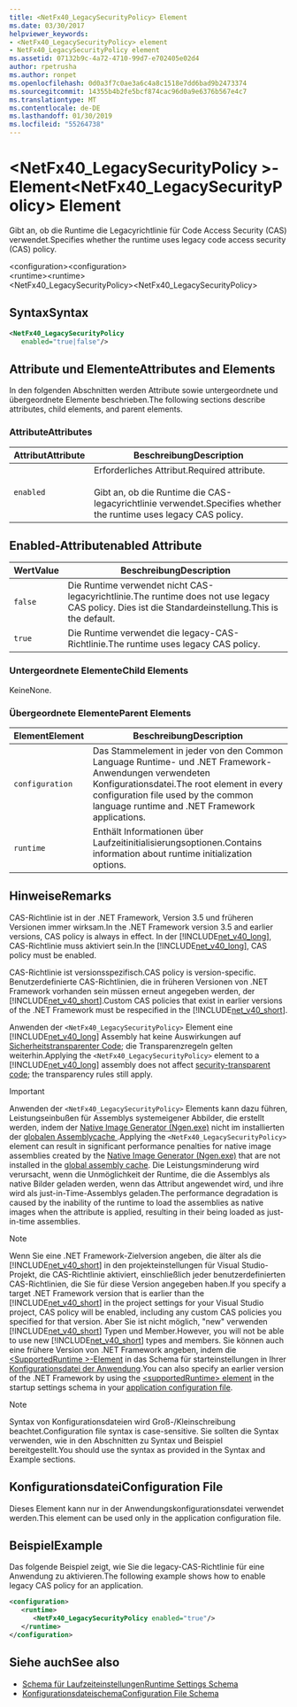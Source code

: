 ```yaml
---
title: <NetFx40_LegacySecurityPolicy> Element
ms.date: 03/30/2017
helpviewer_keywords:
- <NetFx40_LegacySecurityPolicy> element
- NetFx40_LegacySecurityPolicy element
ms.assetid: 07132b9c-4a72-4710-99d7-e702405e02d4
author: rpetrusha
ms.author: ronpet
ms.openlocfilehash: 0d0a3f7c0ae3a6c4a8c1518e7dd6bad9b2473374
ms.sourcegitcommit: 14355b4b2fe5bcf874cac96d0a9e6376b567e4c7
ms.translationtype: MT
ms.contentlocale: de-DE
ms.lasthandoff: 01/30/2019
ms.locfileid: "55264738"
---
```

# <a name="netfx40legacysecuritypolicy-element"></a><span data-ttu-id="b1299-102">\<NetFx40_LegacySecurityPolicy >-Element</span><span class="sxs-lookup"><span data-stu-id="b1299-102">\<NetFx40_LegacySecurityPolicy> Element</span></span>
<span data-ttu-id="b1299-103">Gibt an, ob die Runtime die Legacyrichtlinie für Code Access Security (CAS) verwendet.</span><span class="sxs-lookup"><span data-stu-id="b1299-103">Specifies whether the runtime uses legacy code access security (CAS) policy.</span></span>  
  
 <span data-ttu-id="b1299-104">\<configuration></span><span class="sxs-lookup"><span data-stu-id="b1299-104">\<configuration></span></span>  
<span data-ttu-id="b1299-105">\<runtime></span><span class="sxs-lookup"><span data-stu-id="b1299-105">\<runtime></span></span>  
<span data-ttu-id="b1299-106"><NetFx40_LegacySecurityPolicy></span><span class="sxs-lookup"><span data-stu-id="b1299-106"><NetFx40_LegacySecurityPolicy></span></span>  
  
## <a name="syntax"></a><span data-ttu-id="b1299-107">Syntax</span><span class="sxs-lookup"><span data-stu-id="b1299-107">Syntax</span></span>  
  
```xml  
<NetFx40_LegacySecurityPolicy  
   enabled="true|false"/>  
```  
  
## <a name="attributes-and-elements"></a><span data-ttu-id="b1299-108">Attribute und Elemente</span><span class="sxs-lookup"><span data-stu-id="b1299-108">Attributes and Elements</span></span>  
 <span data-ttu-id="b1299-109">In den folgenden Abschnitten werden Attribute sowie untergeordnete und übergeordnete Elemente beschrieben.</span><span class="sxs-lookup"><span data-stu-id="b1299-109">The following sections describe attributes, child elements, and parent elements.</span></span>  
  
### <a name="attributes"></a><span data-ttu-id="b1299-110">Attribute</span><span class="sxs-lookup"><span data-stu-id="b1299-110">Attributes</span></span>  
  
|<span data-ttu-id="b1299-111">Attribut</span><span class="sxs-lookup"><span data-stu-id="b1299-111">Attribute</span></span>|<span data-ttu-id="b1299-112">Beschreibung</span><span class="sxs-lookup"><span data-stu-id="b1299-112">Description</span></span>|  
|---------------|-----------------|  
|`enabled`|<span data-ttu-id="b1299-113">Erforderliches Attribut.</span><span class="sxs-lookup"><span data-stu-id="b1299-113">Required attribute.</span></span><br /><br /> <span data-ttu-id="b1299-114">Gibt an, ob die Runtime die CAS-legacyrichtlinie verwendet.</span><span class="sxs-lookup"><span data-stu-id="b1299-114">Specifies whether the runtime uses legacy CAS policy.</span></span>|  
  
## <a name="enabled-attribute"></a><span data-ttu-id="b1299-115">Enabled-Attribut</span><span class="sxs-lookup"><span data-stu-id="b1299-115">enabled Attribute</span></span>  
  
|<span data-ttu-id="b1299-116">Wert</span><span class="sxs-lookup"><span data-stu-id="b1299-116">Value</span></span>|<span data-ttu-id="b1299-117">Beschreibung</span><span class="sxs-lookup"><span data-stu-id="b1299-117">Description</span></span>|  
|-----------|-----------------|  
|`false`|<span data-ttu-id="b1299-118">Die Runtime verwendet nicht CAS-legacyrichtlinie.</span><span class="sxs-lookup"><span data-stu-id="b1299-118">The runtime does not use legacy CAS policy.</span></span> <span data-ttu-id="b1299-119">Dies ist die Standardeinstellung.</span><span class="sxs-lookup"><span data-stu-id="b1299-119">This is the default.</span></span>|  
|`true`|<span data-ttu-id="b1299-120">Die Runtime verwendet die legacy-CAS-Richtlinie.</span><span class="sxs-lookup"><span data-stu-id="b1299-120">The runtime uses legacy CAS policy.</span></span>|  
  
### <a name="child-elements"></a><span data-ttu-id="b1299-121">Untergeordnete Elemente</span><span class="sxs-lookup"><span data-stu-id="b1299-121">Child Elements</span></span>  
 <span data-ttu-id="b1299-122">Keine</span><span class="sxs-lookup"><span data-stu-id="b1299-122">None.</span></span>  
  
### <a name="parent-elements"></a><span data-ttu-id="b1299-123">Übergeordnete Elemente</span><span class="sxs-lookup"><span data-stu-id="b1299-123">Parent Elements</span></span>  
  
|<span data-ttu-id="b1299-124">Element</span><span class="sxs-lookup"><span data-stu-id="b1299-124">Element</span></span>|<span data-ttu-id="b1299-125">Beschreibung</span><span class="sxs-lookup"><span data-stu-id="b1299-125">Description</span></span>|  
|-------------|-----------------|  
|`configuration`|<span data-ttu-id="b1299-126">Das Stammelement in jeder von den Common Language Runtime- und .NET Framework-Anwendungen verwendeten Konfigurationsdatei.</span><span class="sxs-lookup"><span data-stu-id="b1299-126">The root element in every configuration file used by the common language runtime and .NET Framework applications.</span></span>|  
|`runtime`|<span data-ttu-id="b1299-127">Enthält Informationen über Laufzeitinitialisierungsoptionen.</span><span class="sxs-lookup"><span data-stu-id="b1299-127">Contains information about runtime initialization options.</span></span>|  
  
## <a name="remarks"></a><span data-ttu-id="b1299-128">Hinweise</span><span class="sxs-lookup"><span data-stu-id="b1299-128">Remarks</span></span>  
 <span data-ttu-id="b1299-129">CAS-Richtlinie ist in der .NET Framework, Version 3.5 und früheren Versionen immer wirksam.</span><span class="sxs-lookup"><span data-stu-id="b1299-129">In the .NET Framework version 3.5 and earlier versions, CAS policy is always in effect.</span></span> <span data-ttu-id="b1299-130">In der [!INCLUDE[net_v40_long](../../../../../includes/net-v40-long-md.md)], CAS-Richtlinie muss aktiviert sein.</span><span class="sxs-lookup"><span data-stu-id="b1299-130">In the [!INCLUDE[net_v40_long](../../../../../includes/net-v40-long-md.md)], CAS policy must be enabled.</span></span>  
  
 <span data-ttu-id="b1299-131">CAS-Richtlinie ist versionsspezifisch.</span><span class="sxs-lookup"><span data-stu-id="b1299-131">CAS policy is version-specific.</span></span> <span data-ttu-id="b1299-132">Benutzerdefinierte CAS-Richtlinien, die in früheren Versionen von .NET Framework vorhanden sein müssen erneut angegeben werden, der [!INCLUDE[net_v40_short](../../../../../includes/net-v40-short-md.md)].</span><span class="sxs-lookup"><span data-stu-id="b1299-132">Custom CAS policies that exist in earlier versions of the .NET Framework must be respecified in the [!INCLUDE[net_v40_short](../../../../../includes/net-v40-short-md.md)].</span></span>  
  
 <span data-ttu-id="b1299-133">Anwenden der `<NetFx40_LegacySecurityPolicy>` Element eine [!INCLUDE[net_v40_long](../../../../../includes/net-v40-long-md.md)] Assembly hat keine Auswirkungen auf [Sicherheitstransparenter Code](../../../../../docs/framework/misc/security-transparent-code.md); die Transparenzregeln gelten weiterhin.</span><span class="sxs-lookup"><span data-stu-id="b1299-133">Applying the `<NetFx40_LegacySecurityPolicy>` element to a [!INCLUDE[net_v40_long](../../../../../includes/net-v40-long-md.md)] assembly does not affect [security-transparent code](../../../../../docs/framework/misc/security-transparent-code.md); the transparency rules still apply.</span></span>  
  
> [!IMPORTANT]
>  <span data-ttu-id="b1299-134">Anwenden der `<NetFx40_LegacySecurityPolicy>` Elements kann dazu führen, Leistungseinbußen für Assemblys systemeigener Abbilder, die erstellt werden, indem der [Native Image Generator (Ngen.exe)](../../../../../docs/framework/tools/ngen-exe-native-image-generator.md) nicht im installierten der [globalen Assemblycache ](../../../../../docs/framework/app-domains/gac.md).</span><span class="sxs-lookup"><span data-stu-id="b1299-134">Applying the `<NetFx40_LegacySecurityPolicy>` element can result in significant performance penalties for native image assemblies created by the [Native Image Generator (Ngen.exe)](../../../../../docs/framework/tools/ngen-exe-native-image-generator.md) that are not installed in the [global assembly cache](../../../../../docs/framework/app-domains/gac.md).</span></span> <span data-ttu-id="b1299-135">Die Leistungsminderung wird verursacht, wenn die Unmöglichkeit der Runtime, die die Assemblys als native Bilder geladen werden, wenn das Attribut angewendet wird, und ihre wird als just-in-Time-Assemblys geladen.</span><span class="sxs-lookup"><span data-stu-id="b1299-135">The performance degradation is caused by the inability of the runtime to load the assemblies as native images when the attribute is applied, resulting in their being loaded as just-in-time assemblies.</span></span>  
  
> [!NOTE]
>  <span data-ttu-id="b1299-136">Wenn Sie eine .NET Framework-Zielversion angeben, die älter als die [!INCLUDE[net_v40_short](../../../../../includes/net-v40-short-md.md)] in den projekteinstellungen für Visual Studio-Projekt, die CAS-Richtlinie aktiviert, einschließlich jeder benutzerdefinierten CAS-Richtlinien, die Sie für diese Version angegeben haben.</span><span class="sxs-lookup"><span data-stu-id="b1299-136">If you specify a target .NET Framework version that is earlier than the [!INCLUDE[net_v40_short](../../../../../includes/net-v40-short-md.md)] in the project settings for your Visual Studio project, CAS policy will be enabled, including any custom CAS policies you specified for that version.</span></span> <span data-ttu-id="b1299-137">Aber Sie ist nicht möglich, "new" verwenden [!INCLUDE[net_v40_short](../../../../../includes/net-v40-short-md.md)] Typen und Member.</span><span class="sxs-lookup"><span data-stu-id="b1299-137">However, you will not be able to use new [!INCLUDE[net_v40_short](../../../../../includes/net-v40-short-md.md)] types and members.</span></span> <span data-ttu-id="b1299-138">Sie können auch eine frühere Version von .NET Framework angeben, indem die [ \<SupportedRuntime >-Element](../../../../../docs/framework/configure-apps/file-schema/startup/supportedruntime-element.md) in das Schema für starteinstellungen in Ihrer [Konfigurationsdatei der Anwendung](../../../../../docs/framework/configure-apps/index.md).</span><span class="sxs-lookup"><span data-stu-id="b1299-138">You can also specify an earlier version of the .NET Framework by using the [\<supportedRuntime> element](../../../../../docs/framework/configure-apps/file-schema/startup/supportedruntime-element.md) in the startup settings schema in your [application configuration file](../../../../../docs/framework/configure-apps/index.md).</span></span>  
  
> [!NOTE]
>  <span data-ttu-id="b1299-139">Syntax von Konfigurationsdateien wird Groß-/Kleinschreibung beachtet.</span><span class="sxs-lookup"><span data-stu-id="b1299-139">Configuration file syntax is case-sensitive.</span></span> <span data-ttu-id="b1299-140">Sie sollten die Syntax verwenden, wie in den Abschnitten zu Syntax und Beispiel bereitgestellt.</span><span class="sxs-lookup"><span data-stu-id="b1299-140">You should use the syntax as provided in the Syntax and Example sections.</span></span>  
  
## <a name="configuration-file"></a><span data-ttu-id="b1299-141">Konfigurationsdatei</span><span class="sxs-lookup"><span data-stu-id="b1299-141">Configuration File</span></span>  
 <span data-ttu-id="b1299-142">Dieses Element kann nur in der Anwendungskonfigurationsdatei verwendet werden.</span><span class="sxs-lookup"><span data-stu-id="b1299-142">This element can be used only in the application configuration file.</span></span>  
  
## <a name="example"></a><span data-ttu-id="b1299-143">Beispiel</span><span class="sxs-lookup"><span data-stu-id="b1299-143">Example</span></span>  
 <span data-ttu-id="b1299-144">Das folgende Beispiel zeigt, wie Sie die legacy-CAS-Richtlinie für eine Anwendung zu aktivieren.</span><span class="sxs-lookup"><span data-stu-id="b1299-144">The following example shows how to enable legacy CAS policy for an application.</span></span>  
  
```xml  
<configuration>  
   <runtime>  
      <NetFx40_LegacySecurityPolicy enabled="true"/>  
   </runtime>  
</configuration>  
```  
  
## <a name="see-also"></a><span data-ttu-id="b1299-145">Siehe auch</span><span class="sxs-lookup"><span data-stu-id="b1299-145">See also</span></span>
- [<span data-ttu-id="b1299-146">Schema für Laufzeiteinstellungen</span><span class="sxs-lookup"><span data-stu-id="b1299-146">Runtime Settings Schema</span></span>](../../../../../docs/framework/configure-apps/file-schema/runtime/index.md)
- [<span data-ttu-id="b1299-147">Konfigurationsdateischema</span><span class="sxs-lookup"><span data-stu-id="b1299-147">Configuration File Schema</span></span>](../../../../../docs/framework/configure-apps/file-schema/index.md)
